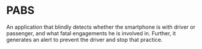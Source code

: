 # PABS
An application that blindly detects whether the smartphone is with driver or passenger, and what fatal engagements he is involved in. Further, it generates an alert to prevent the driver and stop that practice.
